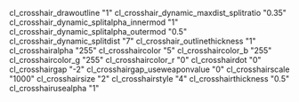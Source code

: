 cl_crosshair_drawoutline "1"
cl_crosshair_dynamic_maxdist_splitratio "0.35"
cl_crosshair_dynamic_splitalpha_innermod "1"
cl_crosshair_dynamic_splitalpha_outermod "0.5"
cl_crosshair_dynamic_splitdist "7"
cl_crosshair_outlinethickness "1"
cl_crosshairalpha "255"
cl_crosshaircolor "5"
cl_crosshaircolor_b "255"
cl_crosshaircolor_g "255"
cl_crosshaircolor_r "0"
cl_crosshairdot "0"
cl_crosshairgap "-2"
cl_crosshairgap_useweaponvalue "0"
cl_crosshairscale "1000"
cl_crosshairsize "2"
cl_crosshairstyle "4"
cl_crosshairthickness "0.5"
cl_crosshairusealpha "1"
